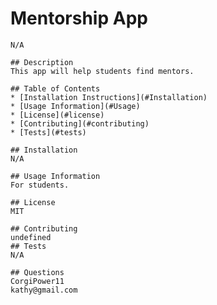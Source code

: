 
   # Mentorship App

    N/A

    ## Description
    This app will help students find mentors.

    ## Table of Contents
    * [Installation Instructions](#Installation)
    * [Usage Information](#Usage)
    * [License](#license)
    * [Contributing](#contributing)
    * [Tests](#tests)
    
    ## Installation
    N/A

    ## Usage Information
    For students.

    ## License
    MIT

    ## Contributing
    undefined
    ## Tests
    N/A

    ## Questions
    CorgiPower11
    kathy@gmail.com